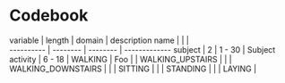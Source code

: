 # Codebook

 variable | length | domain | description 
 name     |        |        |             
 ---------- | -------- | -------- | -------------
 subject | 2 | 1 - 30 | Subject
 activity | 6 - 18 | WALKING | Foo
          |        | WALKING_UPSTAIRS |
          |        | WALKING_DOWNSTAIRS |
          |        | SITTING |
          |        | STANDING |
          |        | LAYING |